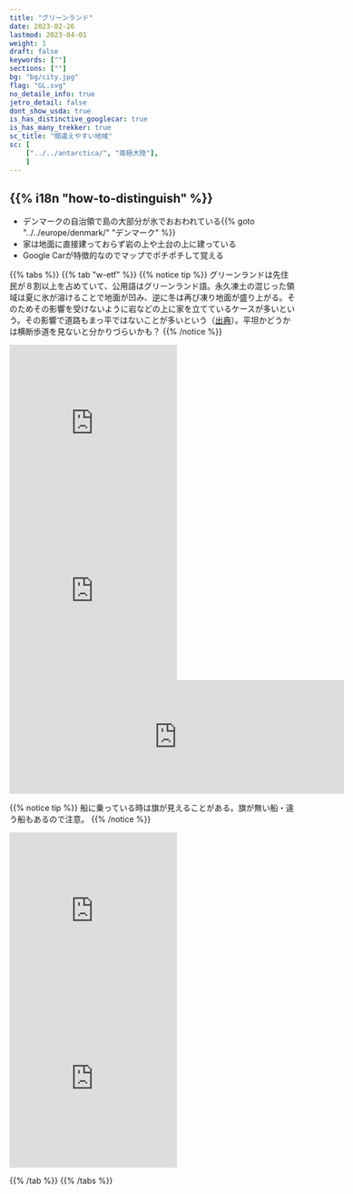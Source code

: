 ```yaml
---
title: "グリーンランド"
date: 2023-02-26
lastmod: 2023-04-01
weight: 1
draft: false
keywords: [""]
sections: [""]
bg: "bg/city.jpg"
flag: "GL.svg"
no_detaile_info: true
jetro_detail: false
dont_show_usda: true
is_has_distinctive_googlecar: true
is_has_many_trekker: true
sc_title: "間違えやすい地域"
sc: [
    ["../../antarctica/", "南極大陸"],
    ]
---
```


<div class="main-desciption country-description">
    <h2 class="section-title">{{% i18n "how-to-distinguish" %}}</h2>
    <ul class="rule-list">
        <li>デンマークの自治領で島の大部分が氷でおおわれている{{% goto "../../europe/denmark/" "デンマーク" %}}</li>
        <li>家は地面に直接建っておらず<span class="quiz">岩の上や土台の上</span>に建っている</li>
        <li>Google Carが特徴的なのでマップでポチポチして覚える</li>
</div>


{{% tabs  %}}
{{% tab "w-etf" %}}
{{% notice tip %}}
グリーンランドは先住民が８割以上を占めていて、公用語はグリーンランド語。永久凍土の混じった領域は夏に氷が溶けることで地面が凹み、逆に冬は再び凍り地面が盛り上がる。そのためその影響を受けないように岩などの上に家を立てているケースが多いという。その影響で道路もまっ平ではないことが多いという（<a href="http://chikyunokurashi.com/greenland/ordinarylifeingreenland/">出典</a>）。平坦かどうかは横断歩道を見ないと分かりづらいかも？
{{% /notice %}}
<div class="googlemap-if">
<iframe src="https://www.google.com/maps/embed?pb=!4v1682142831576!6m8!1m7!1si-kAUTnUvEFEdkJdZLc3bA!2m2!1d64.1702562429904!2d-51.7305723944466!3f16.506575931963674!4f-1.138792858281704!5f1.7423236804697373" width="295" height="295" style="border:0;" allowfullscreen="" loading="lazy" referrerpolicy="no-referrer-when-downgrade"></iframe>
<iframe src="https://www.google.com/maps/embed?pb=!4v1683535820349!6m8!1m7!1sGpoqz2ghezNGQdR1IE1BfA!2m2!1d65.88839111292849!2d-37.77969416423746!3f9.80313209708379!4f5.263630162747248!5f1.536207576461131" width="295" height="295" style="border:0;" allowfullscreen="" loading="lazy" referrerpolicy="no-referrer-when-downgrade"></iframe>
<iframe src="https://www.google.com/maps/embed?pb=!4v1682143006574!6m8!1m7!1snF7g5zuOZKckbur0hDFH-A!2m2!1d64.17255266735393!2d-51.73684799309885!3f308.01985403760085!4f-6.819207902979159!5f3.325193203789971" width="590" height="200" style="border:0;" allowfullscreen="" loading="lazy" referrerpolicy="no-referrer-when-downgrade"></iframe>
</div>

{{% notice tip %}}
船に乗っている時は旗が見えることがある。旗が無い船・違う船もあるので注意。
{{% /notice %}}

<div class="googlemap-if">
<iframe src="https://www.google.com/maps/embed?pb=!4v1683535012250!6m8!1m7!1s5xDOlJ3nRskXTGQQ4zKS3Q!2m2!1d64.40565321485649!2d-50.92878911922284!3f233.90784557155138!4f3.906428992527694!5f3.325193203789971" width="295" height="295" style="border:0;" allowfullscreen="" loading="lazy" referrerpolicy="no-referrer-when-downgrade"></iframe>
<iframe src="https://www.google.com/maps/embed?pb=!4v1683535598356!6m8!1m7!1sJWKXNtbZpJL-rPFjVTFcOw!2m2!1d65.65127559241013!2d-37.31975792701175!3f22.734939967993213!4f-35.61737462945672!5f1.7431718349436869" width="295" height="295" style="border:0;" allowfullscreen="" loading="lazy" referrerpolicy="no-referrer-when-downgrade"></iframe>
</div>

{{% /tab %}}
{{% /tabs %}}